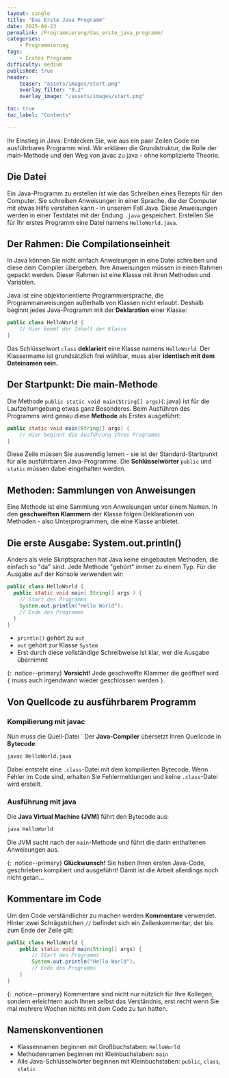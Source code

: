 ```yaml
---
layout: single
title: "Das Erste Java Programm"
date: 2025-09-23
permalink: /Programmierung/das_erste_java_programm/
categories: 
    - Programmierung
tags:
    - Erstes Programm
difficulty: medium
published: true
header:
    teaser: "assets/images/start.png"
    overlay_filter: "0.2"
    overlay_image: "/assets/images/start.png"

toc: true
toc_label: "Contents"

---
```

Ihr Einstieg in Java: Entdecken Sie, wie aus ein paar Zeilen Code ein ausführbares Programm wird. Wir erklären die Grundstruktur, die Rolle der main-Methode und den Weg von javac zu java - ohne komplizierte Theorie.

## Die Datei

Ein Java-Programm zu erstellen ist wie das Schreiben eines Rezepts für den Computer. Sie schreiben Anweisungen in einer Sprache, die der Computer mit etwas Hilfe verstehen kann - in unserem Fall Java. Diese Anweisungen werden in einer Textdatei mit der Endung `.java` gespeichert.
Erstellen Sie für Ihr erstes Programm eine Datei namens `HelloWorld.java`.

## Der Rahmen: Die Compilationseinheit

In Java können Sie nicht einfach Anweisungen in eine Datei schreiben und diese dem Compiler übergeben. Ihre Anweisungen müssen in einen Rahmen gepackt werden. Dieser Rahmen ist eine Klasse mit ihren Methoden und Variablen.

Java ist eine objektorientierte Programmiersprache, die Programmanweisungen außerhalb von Klassen nicht erlaubt. Deshalb beginnt jedes Java-Programm mit der **Deklaration** einer Klasse:

```java
public class HelloWorld {
    // Hier kommt der Inhalt der Klasse
}
```

Das Schlüsselwort `class` **deklariert** eine Klasse namens `HelloWorld`. Der Klassenname ist grundsätzlich frei wählbar, muss aber **identisch mit dem Dateinamen sein.**

## Der Startpunkt: Die main-Methode

Die Methode `public static void main(String[] args)`{:.java} ist für die Laufzeitumgebung etwas ganz Besonderes. Beim Ausführen des Programms wird genau diese **Methode** als Erstes ausgeführt:

```java
public static void main(String[] args) {
    // Hier beginnt die Ausführung Ihres Programms
}
```

Diese Zeile müssen Sie auswendig lernen - sie ist der Standard-Startpunkt für alle ausführbaren Java-Programme.
Die **Schlüsselwörter** `public` und `static` müssen dabei eingehalten werden. 

## Methoden: Sammlungen von Anweisungen

Eine Methode ist eine Sammlung von Anweisungen unter einem Namen. In den **geschweiften Klammern** der Klasse folgen Deklarationen von Methoden - also Unterprogrammen, die eine Klasse anbietet.

## Die erste Ausgabe: System.out.println()

Anders als viele Skriptsprachen hat Java keine eingebauten Methoden, die einfach so "da" sind. Jede Methode "gehört" immer zu einem Typ. Für die Ausgabe auf der Konsole verwenden wir:

```java
public class HelloWorld {
  public static void main( String[] args ) {
    // Start des Programms
    System.out.println("Hello World");
    // Ende des Programms
  }
}
```

- `println()` gehört zu `out`
- `out` gehört zur Klasse `System`
- Erst durch diese vollständige Schreibweise ist klar, wer die Ausgabe übernimmt

{: .notice--primary}
**Vorsicht!** Jede geschweifte Klammer die geöffnet wird `{` muss auch irgendwann wieder geschlossen werden `}`.

## Von Quellcode zu ausführbarem Programm

### Kompilierung mit javac
Nun muss die Quell-Datei `
Der **Java-Compiler** übersetzt Ihren Quellcode in **Bytecode**:

```bash
javac HelloWorld.java
```

Dabei entsteht eine `.class`-Datei mit dem kompilierten Bytecode. Wenn Fehler im Code sind, erhalten Sie Fehlermeldungen und keine `.class`-Datei wird erstellt.

### Ausführung mit java
Die **Java Virtual Machine (JVM)** führt den Bytecode aus:

```bash
java HelloWorld
```

Die JVM sucht nach der `main`-Methode und führt die darin enthaltenen Anweisungen aus.

{: .notice--primary}
**Glückwunsch!** Sie haben Ihren ersten Java-Code, geschrieben kompiliert und ausgeführt! Damit ist die Arbeit allerdings noch nicht getan...

## Kommentare im Code

Um den Code verständlicher zu machen werden **Kommentare** verwendet.
Hinter zwei Schrägstrichen `//` befindet sich ein Zeilenkommentar, der bis zum Ende der Zeile gilt:

```java
public class HelloWorld {
    public static void main(String[] args) {
        // Start des Programms
        System.out.println("Hello World");
        // Ende des Programms
    }
}
```

{: .notice--primary}
Kommentare sind nicht nur nützlich für Ihre Kollegen, sondern erleichtern auch Ihnen selbst das Verständnis, erst recht wenn Sie mal mehrere Wochen nichts mit dem Code zu tun hatten.


## Namenskonventionen

- Klassennamen beginnen mit Großbuchstaben: `HelloWorld`
- Methodennamen beginnen mit Kleinbuchstaben: `main`
- Alle Java-Schlüsselwörter beginnen mit Kleinbuchstaben: `public`, `class`, `static`
